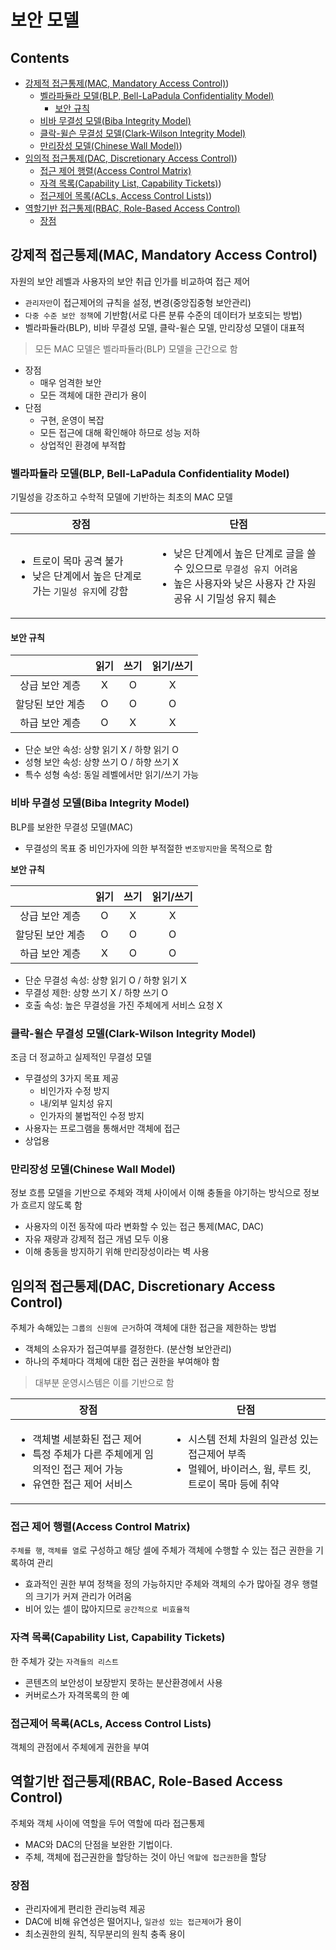 보안 모델
===

Contents
---

- [강제적 접근통제(MAC, Mandatory Access Control)](#강제적-접근통제mac-mandatory-access-control))
  - [벨라파듈라 모델(BLP, Bell-LaPadula Confidentiality Model)](#벨라파듈라-모델blp-bell-lapadula-confidentiality-model)
    - [보안 규칙](#보안-규칙)
  - [비바 무결성 모델(Biba Integrity Model)](#비바-무결성-모델biba-integrity-model)
  - [클락-윌슨 무결성 모델(Clark-Wilson Integrity Model)](#클락-윌슨-무결성-모델clark-wilson-integrity-model)
  - [만리장성 모델(Chinese Wall Model)](#만리장성-모델chinese-wall-model))
- [임의적 접근통제(DAC, Discretionary Access Control)](#임의적-접근통제-dacdiscretionary-access-control))
  - [접근 제어 행렬(Access Control Matrix)](#접근-제어-행렬access-control-matrix)
  - [자격 목록(Capability List, Capability Tickets)](#자격-목록capability-list-capability-tickets))
  - [접근제어 목록(ACLs, Access Control Lists)](#접근제어-목록acls-access-control-lists))
- [역할기반 접근통제(RBAC, Role-Based Access Control)](#역할기반-접근통제rbac-role-based-access-control)
  - [장점](#장점)

강제적 접근통제(MAC, Mandatory Access Control)
---

자원의 보안 레벨과 사용자의 보안 취급 인가를 비교하여 접근 제어

- `관리자만`이 접근제어의 규칙을 설정, 변경(중앙집중형 보안관리)
- `다중 수준 보안 정책`에 기반함(서로 다른 분류 수준의 데이터가 보호되는 방법)
- 벨라파듈라(BLP), 비바 무결성 모델, 클락-윌슨 모델, 만리장성 모델이 대표적

> 모든 MAC 모델은 벨라파듈라(BLP) 모델을 근간으로 함

- 장점
  - 매우 엄격한 보안
  - 모든 객체에 대한 관리가 용이
- 단점
  - 구현, 운영이 복잡
  - 모든 접근에 대해 확인해야 하므로 성능 저하
  - 상업적인 환경에 부적합

### 벨라파듈라 모델(BLP, Bell-LaPadula Confidentiality Model)

기밀성을 강조하고 수학적 모델에 기반하는 최초의 MAC 모델

| 장점 | 단점 |
|------|------|
| <ul><li>트로이 목마 공격 불가</li><li>낮은 단계에서 높은 단계로 가는 `기밀성 유지`에 강함</li></ul> | <ul><li>낮은 단계에서 높은 단계로 글을 쓸 수 있으므로 `무결성 유지 어려움`</li><li>높은 사용자와 낮은 사용자 간 자원 공유 시 기밀성 유지 훼손</li></ul>

#### 보안 규칙

|              |  읽기 | 쓰기 | 읽기/쓰기 |
|:------------:|:-----:|:----:|:---------:|
| 상급 보안 계층  | X | O | X |
| 할당된 보안 계층 | O | O | O |
| 하급 보안 계층  | O | X | X |

- 단순 보안 속성: 상향 읽기 X / 하향 읽기 O
- 성형 보안 속성: 상향 쓰기 O / 하향 쓰기 X
- 특수 성형 속성: 동일 레벨에서만 읽기/쓰기 가능

### 비바 무결성 모델(Biba Integrity Model)

BLP를 보완한 무결성 모델(MAC)

- 무결성의 목표 중 비인가자에 의한 부적절한 `변조방지만`을 목적으로 함

**보안 규칙**

|              |  읽기 | 쓰기 | 읽기/쓰기 |
|:------------:|:-----:|:----:|:---------:|
| 상급 보안 계층  | O | X | X |
| 할당된 보안 계층 | O | O | O |
| 하급 보안 계층  | X | O | O |

- 단순 무결성 속성: 상향 읽기 O / 하향 읽기 X
- 무결성 제한: 상향 쓰기 X / 하향 쓰기 O
- 호출 속성: 높은 무결성을 가진 주체에게 서비스 요청 X

### 클락-윌슨 무결성 모델(Clark-Wilson Integrity Model)

조금 더 정교하고 실제적인 무결성 모델

- 무결성의 3가지 목표 제공
  - 비인가자 수정 방지
  - 내/외부 일치성 유지
  - 인가자의 불법적인 수정 방지
- 사용자는 프로그램을 통해서만 객체에 접근
- 상업용

### 만리장성 모델(Chinese Wall Model)

정보 흐름 모델을 기반으로 주체와 객체 사이에서 이해 충돌을 야기하는 방식으로 정보가 흐르지 않도록 함

- 사용자의 이전 동작에 따라 변화할 수 있는 접근 통제(MAC, DAC)
- 자유 재량과 강제적 접근 개념 모두 이용
- 이해 충동을 방지하기 위해 만리장성이라는 벽 사용

임의적 접근통제(DAC, Discretionary Access Control)
---

주체가 속해있는 `그룹의 신원에 근거`하여 객체에 대한 접근을 제한하는 방법

- 객체의 소유자가 접근여부를 결정한다. (분산형 보안관리)
- 하나의 주체마다 객체에 대한 접근 권한을 부여해야 함

> 대부분 운영시스템은 이를 기반으로 함

| 장점 | 단점 |
|------|------|
| <ul><li>객체별 세분화된 접근 제어</li><li>특정 주체가 다른 주체에게 임의적인 접근 제어 가능</li><li>유연한 접근 제어 서비스</li></ul> | <ul><li>시스템 전체 차원의 일관성 있는 접근제어 부족</li><li>멀웨어, 바이러스, 웜, 루트 킷, 트로이 목마 등에 취약</li></ul> |

### 접근 제어 행렬(Access Control Matrix)

`주체를 행`, `객체를 열`로 구성하고 해당 셀에 주체가 객체에 수행할 수 있는 접근 권한을 기록하여 관리

- 효과적인 권한 부여 정책을 정의 가능하지만 주체와 객체의 수가 많아질 경우 행렬의 크기가 커져 관리가 어려움
- 비어 있는 셀이 많아지므로 `공간적으로 비효율적`

### 자격 목록(Capability List, Capability Tickets)

한 주체가 갖는 `자격들의 리스트`

- 콘텐츠의 보안성이 보장받지 못하는 분산환경에서 사용
- 커버로스가 자격목록의 한 예

### 접근제어 목록(ACLs, Access Control Lists)

객체의 관점에서 주체에게 권한을 부여

역할기반 접근통제(RBAC, Role-Based Access Control)
---

주체와 객체 사이에 역할을 두어 역할에 따라 접근통제

- MAC와 DAC의 단점을 보완한 기법이다.
- 주체, 객체에 접근권한을 할당하는 것이 아닌 `역할에 접근권한`을 할당

### 장점

- 관리자에게 편리한 관리능력 제공
- DAC에 비해 유연성은 떨어지나, `일관성 있는 접근제어`가 용이
- 최소권한의 원칙, 직무분리의 원칙 충족 용이
